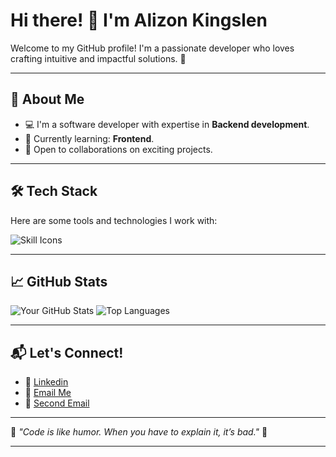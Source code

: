 # Hi there! 👋 I'm Alizon Kingslen 

Welcome to my GitHub profile! I'm a passionate developer who loves crafting intuitive and impactful solutions. 🚀

---

## 🌟 About Me

-   💻 I'm a software developer with expertise in **Backend development**.
-   🌱 Currently learning: **Frontend**.
-   🤝 Open to collaborations on exciting projects.

---

## 🛠️ Tech Stack

Here are some tools and technologies I work with:

![Skill Icons](https://skillicons.dev/icons?i=html,css,js,typescript,git,github,nodejs,express,prisma,postgres&theme=light)

---

## 📈 GitHub Stats

![Your GitHub Stats](https://github-readme-stats.vercel.app/api?username=KINZEE97&show_icons=true&theme=radical)
![Top Languages](https://github-readme-stats.vercel.app/api/top-langs/?username=KINZEE97&layout=compact&theme=radical)

---

## 📬 Let's Connect!

-   💬 [Linkedin](https://www.linkedin.com/in/alizon-kingslen-530b99349/)
-   📧 [Email Me](mailto:kingslenalizon@gmail.com)
-   📧 [Second Email](mailto:kingslenalizon@icloud.com)

---

🌟 _"Code is like humor. When you have to explain it, it’s bad."_ 🌟

---
